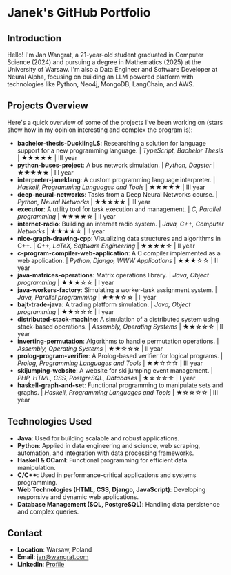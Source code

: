 # Janek's GitHub Portfolio

## Introduction

Hello! I'm Jan Wangrat, a 21-year-old student graduated in Computer Science (2024) and pursuing a degree in Mathematics (2025) at the University of Warsaw. I'm also a Data Engineer and Software Developer at Neural Alpha, focusing on building an LLM powered platform with technologies like Python, Neo4j, MongoDB, LangChain, and AWS.

## Projects Overview

Here's a quick overview of some of the projects I've been working on (stars show how in my opinion interesting and complex the program is):

- **bachelor-thesis-DucklingLS**: Researching a solution for language support for a new programming language. | _TypeScript, Bachelor Thesis_ | ★★★★★ | III year
- **python-buses-project**: A bus network simulation. | _Python, Dagster_ | ★★★★★ | III year
- **interpreter-janeklang**: A custom programming language interpreter. | _Haskell, Programming Languages and Tools_ | ★★★★★ | III year
- **deep-neural-networks**: Tasks from a Deep Neural Networks course. | _Python, Neural Networks_ | ★★★★★ | III year
- **executor**: A utility tool for task execution and management. | _C, Parallel programming_ | ★★★★☆ | II year
- **internet-radio**: Building an internet radio system. | _Java, C++, Computer Networks_ | ★★★★☆ | II year
- **nice-graph-drawing-cpp**: Visualizing data structures and algorithms in C++. | _C++, LaTeX, Software Engineering_ | ★★★★☆ | II year
- **c-program-compiler-web-application**: A C compiler implemented as a web application. | _Python, Django, WWW Applications_ | ★★★☆☆ | II year
- **java-matrices-operations**: Matrix operations library. | _Java, Object programming_ | ★★★☆☆ | I year
- **java-workers-factory**: Simulating a worker-task assignment system. | _Java, Parallel programming_ | ★★★☆☆ | II year
- **bajt-trade-java**: A trading platform simulation. | _Java, Object programming_ | ★★☆☆☆ | I year
- **distributed-stack-machine**: A simulation of a distributed system using stack-based operations. | _Assembly, Operating Systems_ | ★★☆☆☆ | II year
- **inverting-permutation**: Algorithms to handle permutation operations. | _Assembly, Operating Systems_ | ★★☆☆☆ | II year
- **prolog-program-verifier**: A Prolog-based verifier for logical programs. | _Prolog, Programming Languages and Tools_ | ★★☆☆☆ | III year
- **skijumping-website**: A website for ski jumping event management. | _PHP, HTML, CSS, PostgreSQL, Databases_ | ★☆☆☆☆ | I year
- **haskell-graph-and-set**: Functional programming to manipulate sets and graphs. | _Haskell, Programming Languages and Tools_ | ★☆☆☆☆ | III year

## Technologies Used

- **Java**: Used for building scalable and robust applications.
- **Python**: Applied in data engineering and science, web scraping, automation, and integration with data processing frameworks.
- **Haskell & OCaml**: Functional programming for efficient data manipulation.
- **C/C++**: Used in performance-critical applications and systems programming.
- **Web Technologies (HTML, CSS, Django, JavaScript)**: Developing responsive and dynamic web applications.
- **Database Management (SQL, PostgreSQL)**: Handling data persistence and complex queries.

## Contact

- **Location**: Warsaw, Poland
- **Email**: [jan@wangrat.com](mailto:jan@wangrat.com)
- **LinkedIn**: [Profile](https://www.linkedin.com/in/jan-wangrat-b2b651236/)
